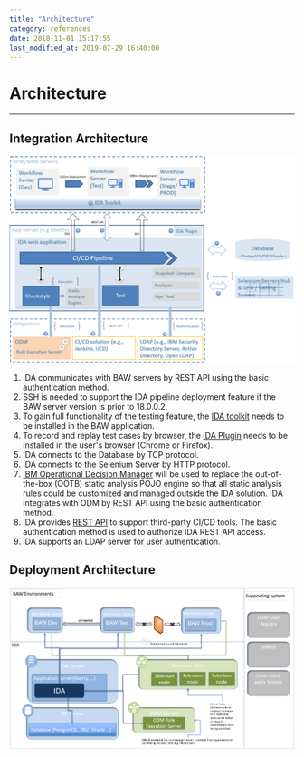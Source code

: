 ```yaml
---
title: "Architecture"
category: references
date: 2018-11-01 15:17:55
last_modified_at: 2019-07-29 16:40:00
---
```


# Architecture
***

## Integration Architecture
![integration architecture](../images/architecture/integration_architecture_1.png)
1. IDA communicates with BAW servers by REST API using the basic authentication method.
2. SSH is needed to support the IDA pipeline deployment feature if the BAW server version is prior to 18.0.0.2.
3. To gain full functionality of the testing feature, the [IDA toolkit](../installation/installation-installing-ida-application.html#step-2-installing-ida-baw-toolkit) needs to be installed in the BAW application.
4. To record and replay test cases by browser, the [IDA Plugin](../installation/installation-installing-ida-application.html#step-3-installing-ida-browser-plug-in) needs to be installed in the user's browser (Chrome or Firefox).
5. IDA connects to the Database by TCP protocol.
6. IDA connects to the Selenium Server by HTTP protocol.
7. [IBM Operational Decision Manager](https://www.ibm.com/us-en/marketplace/operational-decision-manager) will be used to replace the out-of-the-box (OOTB) static analysis POJO engine so that all static analysis rules could be customized and managed outside the IDA solution. IDA integrates with ODM by REST API using the basic authentication method.
8. IDA provides [REST API](../references/references-ida-rest-apis.html) to support third-party CI/CD tools. The basic authentication method is used to authorize IDA REST API access.
9. IDA supports an LDAP server for user authentication.

## Deployment Architecture
![deployment architecture](../images/architecture/deployment_architecture.png)